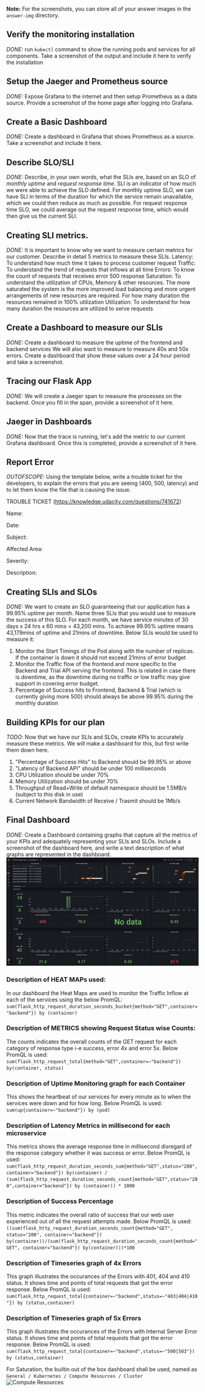 **Note:** For the screenshots, you can store all of your answer images in the `answer-img` directory.

## Verify the monitoring installation

*DONE:* run `kubectl` command to show the running pods and services for all components. Take a screenshot of the output and include it here to verify the installation

## Setup the Jaeger and Prometheus source
*DONE:* Expose Grafana to the internet and then setup Prometheus as a data source. Provide a screenshot of the home page after logging into Grafana.

## Create a Basic Dashboard
*DONE:* Create a dashboard in Grafana that shows Prometheus as a source. Take a screenshot and include it here.

## Describe SLO/SLI
*DONE:* Describe, in your own words, what the SLIs are, based on an SLO of *monthly uptime* and *request response time*.
SLI is an indicator of how much we were able to achieve the SLO defined. For monthly uptime SLO, we can have SLI in terms of the duration for which the service remain unavailable, which we could then reduce as much as possible. For request response time SLO, we could average out the request response time, which would then give us the current SLI.

## Creating SLI metrics.
*DONE:* It is important to know why we want to measure certain metrics for our customer. Describe in detail 5 metrics to measure these SLIs. 
Latency: To understand how much time it takes to process customer request
Traffic: To understand the trend of requests that inflows at all time
Errors: To know the count of requests that receives error 500 response
Saturation: To understand the utilization of CPUs, Memory & other resources. The more saturated the system is the more improved load balancing and more urgent arrangements of new resources are required. For how many duration the resources remained in 100% utilization
Utilization: To understand for how many duration the resources are utilized to serve requests

## Create a Dashboard to measure our SLIs
*DONE:* Create a dashboard to measure the uptime of the frontend and backend services We will also want to measure to measure 40x and 50x errors. Create a dashboard that show these values over a 24 hour period and take a screenshot.

## Tracing our Flask App
*DONE:*  We will create a Jaeger span to measure the processes on the backend. Once you fill in the span, provide a screenshot of it here.

## Jaeger in Dashboards
*DONE:* Now that the trace is running, let's add the metric to our current Grafana dashboard. Once this is completed, provide a screenshot of it here.

## Report Error
*OUTOFSCOPE:* Using the template below, write a trouble ticket for the developers, to explain the errors that you are seeing (400, 500, latency) and to let them know the file that is causing the issue.

TROUBLE TICKET (https://knowledge.udacity.com/questions/741672)

Name:

Date:

Subject:

Affected Area:

Severity:

Description:


## Creating SLIs and SLOs
*DONE:* We want to create an SLO guaranteeing that our application has a 99.95% uptime per month. Name three SLIs that you would use to measure the success of this SLO.
For each month, we have service minutes of 30 days x 24 hrs x 60 mins = 43,200 mins. To achieve 99.95% uptime means 43,179mins of uptime and 21mins of downtime. Below SLIs would be used to measure it:
1) Monitor the Start Timings of the Pod along with the number of replicas. If the container is down it should not exceed 21mins of error budget
2) Monitor the Traffic flow of the frontend and more specific to the Backend and Trial API serving the frontend. This is related in case there is downtime, as the downtime during no traffic or low traffic may give support in covering error budget.
3) Percentage of Success hits to Frontend, Backend & Trial (which is currently giving more 500) should always be above 99.95% during the monthly duration

## Building KPIs for our plan
*TODO*: Now that we have our SLIs and SLOs, create KPIs to accurately measure these metrics. We will make a dashboard for this, but first write them down here.
1) "Percentage of Success Hits" to Backend should be 99.95% or above
2) "Latency of Backend API" should be under 100 milliseconds
3) CPU Utilization should be under 70%
4) Memory Utilization should be under 70%
5) Throughput of Read+Write of default namespace should be 1.5MB/s (subject to this disk in use)
6) Current Network Bandwidth of Receive / Trasmit should be 1Mb/s

## Final Dashboard
*DONE*: Create a Dashboard containing graphs that capture all the metrics of your KPIs and adequately representing your SLIs and SLOs. Include a screenshot of the dashboard here, and write a text description of what graphs are represented in the dashboard.  
![FinalDashboard](./answer-img/FinalDashboardWithMetrics.jpg?raw=true "FinalDashboard")

### Description of HEAT MAPs used:
In our dashboard the Heat Maps are used to monitor the Traffic Inflow at each of the services using the below PromQL:
```sum(flask_http_request_duration_seconds_bucket{method="GET",container="backend"}) by (container)```

### Description of METRICS showing Request Status wise Counts:
The counts indicates the overall counts of the GET request for each category of response type i-e success, error 4x and error 5x. Below PromQL is used:
```sum(flask_http_request_total{method="GET",container=~"backend"}) by(container, status)```

### Description of Uptime Monitoring graph for each Container
This shows the heartbeat of our services for every minute as to when the services were down and for how long. Below PromQL is used:
```sum(up{container=~"backend"}) by (pod)```

### Description of Latency Metrics in millisecond for each microservice
This metrics shows the average response time in millisecond disregard of the response category whether it was success or error. Below PromQL is used:
``` sum(flask_http_request_duration_seconds_sum{method="GET",status="200",container="backend"}) by(container) / (sum(flask_http_request_duration_seconds_count{method="GET",status="200",container="backend"}) by (container)) * 1000 ```

### Description of Success Percentage
This metric indicates the overall ratio of success that our web user experienced out of all the request attempts made. Below PromQL is used:
``` ((sum(flask_http_request_duration_seconds_count{method="GET", status="200", container="backend"}) by(container))/(sum(flask_http_request_duration_seconds_count{method="GET", container="backend"}) by(container)))*100 ```

### Description of Timeseries graph of 4x Errors
This graph illustrates the occurances of the Errors with 401, 404 and 410 status. It shows time and points of total requests that got the error response. Below PromQL is used:
```sum(flask_http_request_total{container=~"backend",status=~"403|404|410"}) by (status,container)```

### Description of Timeseries graph of 5x Errors
This graph illustrates the occurances of the Errors with Internal Server Error status. It shows time and points of total requests that got the error response. Below PromQL is used:
```sum(flask_http_request_total{container=~"backend",status=~"500|503"}) by (status,container)```

For Saturation, the builtin out of the box dashboard shall be used, named as ```General / Kubernetes / Compute Resources / Cluster```
![Compute Resources](./answer-img/FinalDashboardWithMetrics_BuiltIn.jpg?raw=true "FinalDashboard_BuiltIn")







